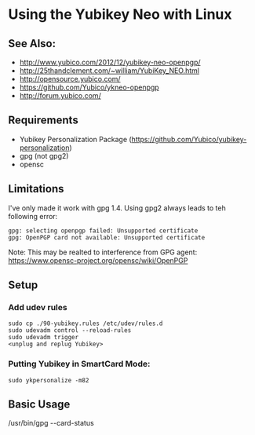 # Using the Yubikey Neo with Linux

## See Also:

* http://www.yubico.com/2012/12/yubikey-neo-openpgp/
* http://25thandclement.com/~william/YubiKey_NEO.html
* http://opensource.yubico.com/
* https://github.com/Yubico/ykneo-openpgp
* http://forum.yubico.com/

## Requirements

* Yubikey Personalization Package
(https://github.com/Yubico/yubikey-personalization)
* gpg (not gpg2)
* opensc

## Limitations

I've only made it work with gpg 1.4. Using gpg2 always leads to teh
following error:

    gpg: selecting openpgp failed: Unsupported certificate
    gpg: OpenPGP card not available: Unsupported certificate

Note: This may be realted to interference from GPG agent:
https://www.opensc-project.org/opensc/wiki/OpenPGP

## Setup

### Add udev rules

    sudo cp ./90-yubikey.rules /etc/udev/rules.d
    sudo udevadm control --reload-rules
    sudo udevadm trigger
    <unplug and replug Yubikey>

### Putting Yubikey in SmartCard Mode:

    sudo ykpersonalize -m82

## Basic Usage

   /usr/bin/gpg --card-status